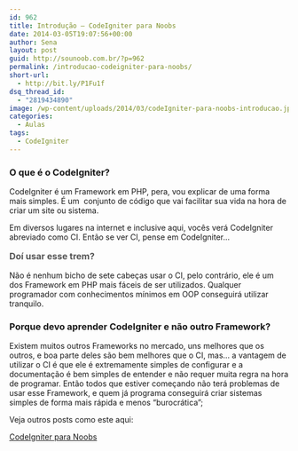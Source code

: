 ```yaml
---
id: 962
title: Introdução – CodeIgniter para Noobs
date: 2014-03-05T19:07:56+00:00
author: Sena
layout: post
guid: http://sounoob.com.br/?p=962
permalink: /introducao-codeigniter-para-noobs/
short-url:
  - http://bit.ly/P1Fu1f
dsq_thread_id:
  - "2819434890"
image: /wp-content/uploads/2014/03/codeIgniter-para-noobs-introducao.jpg
categories:
  - Aulas
tags:
  - CodeIgniter
---
```

### O que é o CodeIgniter?

CodeIgniter é um Framework em PHP, pera, vou explicar de uma forma mais simples. É um  conjunto de código que vai facilitar sua vida na hora de criar um site ou sistema.

Em diversos lugares na internet e inclusive aqui, vocês verá CodeIgniter abreviado como CI. Então se ver CI, pense em CodeIgniter&#8230;<!--more-->

<span style="color: #555555; font-size: 16px; font-weight: bold; line-height: 24px;">Doí usar esse trem?<br /> </span>

Não é nenhum bicho de sete cabeças usar o CI, pelo contrário, ele é um dos Framework em PHP mais fáceis de ser utilizados. Qualquer programador com conhecimentos mínimos em OOP conseguirá utilizar tranquilo.

### Porque devo aprender CodeIgniter e não outro Framework?

Existem muitos outros Frameworks no mercado, uns melhores que os outros, e boa parte deles são bem melhores que o CI, mas&#8230; a vantagem de utilizar o CI é que ele é extremamente simples de configurar e a documentação é bem simples de entender e não requer muita regra na hora de programar. Então todos que estiver começando não terá problemas de usar esse Framework, e quem já programa conseguirá criar sistemas simples de forma mais rápida e menos &#8220;burocrática&#8221;;

Veja outros posts como este aqui:
  
[CodeIgniter para Noobs](./codeigniter-para-noobs/ "CodeIgniter para Noobs")